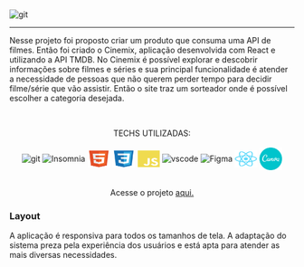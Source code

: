 
<div >

  <img align="center" alt="git"  width="300" src="https://github.com/ajuliamm/movie-challenge/assets/93016620/6d0fed2a-a043-4d1b-8859-413a60e9f75b" />
</div>

***
Nesse projeto foi proposto criar um produto que consuma uma API de filmes. Então foi criado o Cinemix, aplicação desenvolvida com React e utilizando a API TMDB. No Cinemix é possível explorar e descobrir informações sobre filmes e séries e sua principal funcionalidade é atender a necessidade de pessoas que não querem perder tempo para decidir filme/série que vão assistir. Então o site traz um sorteador onde é possível escolher a categoria desejada.

<br>
<div align="center">

  TECHS UTILIZADAS:
  <br>
  <br>
  <img align="center" alt="git" height="30" width="40" src="https://cdn.jsdelivr.net/gh/devicons/devicon/icons/git/git-original.svg" />
  <img align="center" alt="Insomnia" height="30" width="40" src="https://user-images.githubusercontent.com/120285942/236062287-09f1bc78-7e35-45bc-b420-17b08bd4f81d.svg">
  <img align="center" alt="Rafa-HTML" height="30" width="40" src="https://raw.githubusercontent.com/devicons/devicon/master/icons/html5/html5-original.svg">
  <img align="center" alt="Rafa-CSS" height="30" width="40" src="https://raw.githubusercontent.com/devicons/devicon/master/icons/css3/css3-original.svg">
  <img align="center" alt="Rafa-Js" height="30" width="40" src="https://raw.githubusercontent.com/devicons/devicon/master/icons/javascript/javascript-plain.svg">
  <img align="center" alt="vscode" height="30" width="40" src="https://cdn.jsdelivr.net/gh/devicons/devicon/icons/vscode/vscode-original.svg" />
  <img align="center" alt="Figma" height="30" width="40" src="https://cdn.jsdelivr.net/gh/devicons/devicon/icons/figma/figma-original.svg" />
  <img align="center" alt="React" height="30" width="40" src="https://raw.githubusercontent.com/devicons/devicon/master/icons/react/react-original.svg">
  <img align="center" alt="Canva" height="40" width="40" src="https://raw.githubusercontent.com/devicons/devicon/master/icons/canva/canva-original.svg"><br>
  <br>
  
  Acesse o projeto [aqui.](https://cinemix-ajuliamm.vercel.app/)

</div>

### Layout

A aplicação é responsiva para todos os tamanhos de tela. A adaptação do sistema preza pela experiência dos usuários e está apta para atender as mais diversas necessidades.
<div align="center">
<!--   <img width="400" src="https://github.com/ajuliamm/heaven-burger/assets/30864314/47f81b5f-5345-4266-9e8a-9adc13a284fb"/>
  <img width="400" src="https://github.com/ajuliamm/heaven-burger/assets/30864314/8a22d553-4aff-4347-be24-b9a8c2c840cd"/>
  <img width="400" src="https://github.com/ajuliamm/heaven-burger/assets/30864314/5050b361-5c07-45ef-8ba0-d9ee7880482f"/> -->
</div>
 

